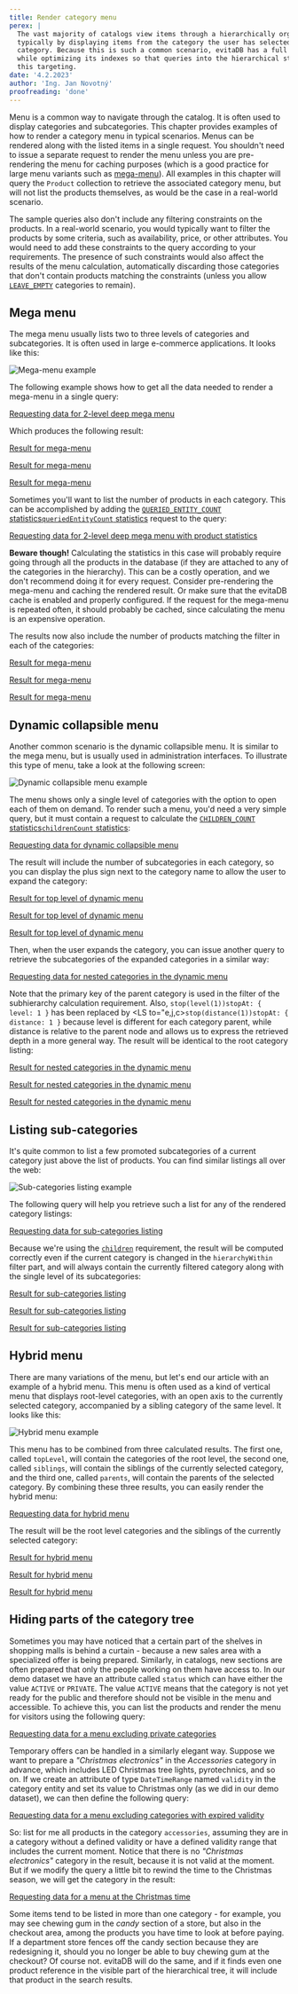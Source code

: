 ```yaml
---
title: Render category menu
perex: |
  The vast majority of catalogs view items through a hierarchically organized menu of categories of various kinds, 
  typically by displaying items from the category the user has selected, as well as from all subcategories of that 
  category. Because this is such a common scenario, evitaDB has a full set of expressive resources for this area, 
  while optimizing its indexes so that queries into the hierarchical structure are faster than queries without 
  this targeting.
date: '4.2.2023'
author: 'Ing. Jan Novotný'
proofreading: 'done'
---
```


Menu is a common way to navigate through the catalog. It is often used to display categories and subcategories. This 
chapter provides examples of how to render a category menu in typical scenarios. Menus can be rendered along with 
the listed items in a single request. You shouldn't need to issue a separate request to render the menu unless you are
pre-rendering the menu for caching purposes (which is a good practice for large menu variants such as [mega-menu](#mega-menu)). 
All examples in this chapter will query the `Product` collection to retrieve the associated category menu, but will 
not list the products themselves, as would be the case in a real-world scenario.

The sample queries also don't include any filtering constraints on the products. In a real-world scenario, you would 
typically want to filter the products by some criteria, such as availability, price, or other attributes. You would need 
to add these constraints to the query according to your requirements. The presence of such constraints would also affect
the results of the menu calculation, automatically discarding those categories that don't contain products matching 
the constraints (unless you allow [`LEAVE_EMPTY`](../query/requirements/hierarchy#hierarchy-of-reference) categories 
to remain).

## Mega menu

The mega menu usually lists two to three levels of categories and subcategories. It is often used in large e-commerce 
applications. It looks like this:

![Mega-menu example](../query/requirements/assets/mega-menu.png "Mega-menu example")

The following example shows how to get all the data needed to render a mega-menu in a single query:

<SourceCodeTabs requires="evita_functional_tests/src/test/resources/META-INF/documentation/evitaql-init.java" langSpecificTabOnly>

[Requesting data for 2-level deep mega menu](documentation/user/en/solve/examples/render-category-menu/mega-menu.evitaql)

</SourceCodeTabs>

Which produces the following result:

<LS to="e,j,c">

<MDInclude sourceVariable="extraResults.Hierarchy.referenceHierarchies.categories.megaMenu">[Result for mega-menu](documentation/user/en/solve/examples/render-category-menu/mega-menu.evitaql.json.md)</MDInclude>

</LS>

<LS to="g">

<MDInclude sourceVariable="data.queryProduct.extraResults.hierarchy.categories.megaMenu">[Result for mega-menu](documentation/user/en/solve/examples/render-category-menu/mega-menu.graphql.json.md)</MDInclude>

</LS>

<LS to="r">

<MDInclude sourceVariable="extraResults.hierarchy.categories.megaMenu">[Result for mega-menu](documentation/user/en/solve/examples/render-category-menu/mega-menu.rest.json.md)</MDInclude>

</LS>

Sometimes you'll want to list the number of products in each category. 
This can be accomplished by adding the <LS to="e,j,c,r">[`QUERIED_ENTITY_COUNT` statistics](../query/requirements/hierarchy#statistics)</LS><LS to="g">[`queriedEntityCount` statistics](../query/requirements/hierarchy#statistics)</LS> request to the query:

<SourceCodeTabs requires="evita_functional_tests/src/test/resources/META-INF/documentation/evitaql-init.java" langSpecificTabOnly>

[Requesting data for 2-level deep mega menu with product statistics](documentation/user/en/solve/examples/render-category-menu/mega-menu-with-product-statistics.evitaql)

</SourceCodeTabs>

<Note type="warning">

<strong>Beware though!</strong> Calculating the statistics in this case will probably require going through all 
the products in the database (if they are attached to any of the categories in the hierarchy). This can be a costly 
operation, and we don't recommend doing it for every request. Consider pre-rendering the mega-menu and caching 
the rendered result. Or make sure that the evitaDB cache is enabled and properly configured. If the request for 
the mega-menu is repeated often, it should probably be cached, since calculating the menu is an expensive operation.

</Note>

The results now also include the number of products matching the filter in each of the categories:

<LS to="e,j,c">

<MDInclude sourceVariable="extraResults.Hierarchy.referenceHierarchies.categories.megaMenu">[Result for mega-menu](documentation/user/en/solve/examples/render-category-menu/mega-menu-with-product-statistics.evitaql.json.md)</MDInclude>

</LS>

<LS to="g">

<MDInclude sourceVariable="data.queryProduct.extraResults.hierarchy.categories.megaMenu">[Result for mega-menu](documentation/user/en/solve/examples/render-category-menu/mega-menu-with-product-statistics.graphql.json.md)</MDInclude>

</LS>

<LS to="r">

<MDInclude sourceVariable="extraResults.hierarchy.categories.megaMenu">[Result for mega-menu](documentation/user/en/solve/examples/render-category-menu/mega-menu-with-product-statistics.rest.json.md)</MDInclude>

</LS>

## Dynamic collapsible menu

Another common scenario is the dynamic collapsible menu. It is similar to the mega menu, but is usually used 
in administration interfaces. To illustrate this type of menu, take a look at the following screen:

![Dynamic collapsible menu example](../query/requirements/assets/dynamic-tree.png "Dynamic collapsible menu example")

The menu shows only a single level of categories with the option to open each of them on demand. To render such a menu, 
you'd need a very simple query, but it must contain a request to calculate 
the <LS to="e,j,c,r">[`CHILDREN_COUNT` statistics](../query/requests/hierarchy#statistics)</LS><LS to="g">[`childrenCount` statistics](../query/requests/hierarchy#statistics)</LS>:

<SourceCodeTabs requires="evita_functional_tests/src/test/resources/META-INF/documentation/evitaql-init.java" langSpecificTabOnly>

[Requesting data for dynamic collapsible menu](documentation/user/en/solve/examples/render-category-menu/dynamic-collapsible-menu.evitaql)

</SourceCodeTabs>

The result will include the number of subcategories in each category, so you can display the plus sign next to 
the category name to allow the user to expand the category:

<LS to="e,j,c">

<MDInclude sourceVariable="extraResults.Hierarchy.referenceHierarchies.categories.dynamicMenu">[Result for top level of dynamic menu](documentation/user/en/solve/examples/render-category-menu/dynamic-collapsible-menu.evitaql.json.md)</MDInclude>

</LS>

<LS to="g">

<MDInclude sourceVariable="data.queryProduct.extraResults.hierarchy.categories.dynamicMenu">[Result for top level of dynamic menu](documentation/user/en/solve/examples/render-category-menu/dynamic-collapsible-menu.graphql.json.md)</MDInclude>

</LS>

<LS to="r">

<MDInclude sourceVariable="extraResults.hierarchy.categories.dynamicMenu">[Result for top level of dynamic menu](documentation/user/en/solve/examples/render-category-menu/dynamic-collapsible-menu.rest.json.md)</MDInclude>

</LS>

Then, when the user expands the category, you can issue another query to retrieve the subcategories of the expanded 
categories in a similar way:

<SourceCodeTabs requires="evita_functional_tests/src/test/resources/META-INF/documentation/evitaql-init.java" langSpecificTabOnly>

[Requesting data for nested categories in the dynamic menu](documentation/user/en/solve/examples/render-category-menu/dynamic-collapsible-menu-sub-category.evitaql)

</SourceCodeTabs>

Note that the primary key of the parent category is used in the filter of the subhierarchy calculation requirement. 
Also, <LS to="e,j,c">`stop(level(1))`</LS><LS to="g,r">`stopAt: { level: 1 }`</LS> has been replaced by <LS to="e,j,c>`stop(distance(1))`</LS><LS to="g,r">`stopAt: { distance: 1 }`</LS>
because level is different for each category parent, while distance is relative to the parent node and allows us to 
express the retrieved depth in a more general way. 
The result will be identical to the root category listing:

<LS to="e,j,c">

<MDInclude sourceVariable="extraResults.Hierarchy.referenceHierarchies.categories.dynamicMenuSubcategories">[Result for nested categories in the dynamic menu](documentation/user/en/solve/examples/render-category-menu/dynamic-collapsible-menu-sub-category.evitaql.json.md)</MDInclude>

</LS>

<LS to="g">

<MDInclude sourceVariable="data.queryProduct.extraResults.hierarchy.categories.dynamicMenuSubcategories">[Result for nested categories in the dynamic menu](documentation/user/en/solve/examples/render-category-menu/dynamic-collapsible-menu-sub-category.graphql.json.md)</MDInclude>

</LS>

<LS to="r">

<MDInclude sourceVariable="extraResults.hierarchy.categories.dynamicMenuSubcategories">[Result for nested categories in the dynamic menu](documentation/user/en/solve/examples/render-category-menu/dynamic-collapsible-menu-sub-category.rest.json.md)</MDInclude>

</LS>

## Listing sub-categories

It's quite common to list a few promoted subcategories of a current category just above the list of products. You can
find similar listings all over the web:

![Sub-categories listing example](../query/requirements/assets/category-listing.png "Sub-categories listing example")

The following query will help you retrieve such a list for any of the rendered category listings:

<SourceCodeTabs requires="evita_functional_tests/src/test/resources/META-INF/documentation/evitaql-init.java" langSpecificTabOnly>

[Requesting data for sub-categories listing](documentation/user/en/solve/examples/render-category-menu/sub-categories-listing.evitaql)

</SourceCodeTabs>

Because we're using the [`children`](../query/requirements/hierarchy#children) requirement, the result will be computed 
correctly even if the current category is changed in the `hierarchyWithin` filter part, and will always contain 
the currently filtered category along with the single level of its subcategories:

<LS to="e,j,c">

<MDInclude sourceVariable="extraResults.Hierarchy.referenceHierarchies.categories.subcategories">[Result for sub-categories listing](documentation/user/en/solve/examples/render-category-menu/sub-categories-listing.evitaql.json.md)</MDInclude>

</LS>

<LS to="g">

<MDInclude sourceVariable="data.queryProduct.extraResults.hierarchy.categories.subcategories">[Result for sub-categories listing](documentation/user/en/solve/examples/render-category-menu/sub-categories-listing.graphql.json.md)</MDInclude>

</LS>

<LS to="r">

<MDInclude sourceVariable="extraResults.hierarchy.categories.subcategories">[Result for sub-categories listing](documentation/user/en/solve/examples/render-category-menu/sub-categories-listing.rest.json.md)</MDInclude>

</LS>

## Hybrid menu

There are many variations of the menu, but let's end our article with an example of a hybrid menu. This menu is often
used as a kind of vertical menu that displays root-level categories, with an open axis to the currently selected 
category, accompanied by a sibling category of the same level. It looks like this:

![Hybrid menu example](../query/requirements/assets/hybrid-menu.png "Hybrid menu example")

This menu has to be combined from three calculated results. The first one, called `topLevel`, will contain 
the categories of the root level, the second one, called `siblings`, will contain the siblings of the currently selected
category, and the third one, called `parents`, will contain the parents of the selected category. By combining these 
three results, you can easily render the hybrid menu:

<SourceCodeTabs requires="evita_functional_tests/src/test/resources/META-INF/documentation/evitaql-init.java" langSpecificTabOnly>

[Requesting data for hybrid menu](documentation/user/en/solve/examples/render-category-menu/hybrid-menu.evitaql)

</SourceCodeTabs>

The result will be the root level categories and the siblings of the currently selected category:

<LS to="e,j,c">

<MDInclude sourceVariable="extraResults.Hierarchy.referenceHierarchies.categories">[Result for hybrid menu](documentation/user/en/solve/examples/render-category-menu/hybrid-menu.evitaql.json.md)</MDInclude>

</LS>

<LS to="g">

<MDInclude sourceVariable="data.queryProduct.extraResults.hierarchy.categories">[Result for hybrid menu](documentation/user/en/solve/examples/render-category-menu/hybrid-menu.graphql.json.md)</MDInclude>

</LS>

<LS to="r">

<MDInclude sourceVariable="extraResults.hierarchy.categories">[Result for hybrid menu](documentation/user/en/solve/examples/render-category-menu/hybrid-menu.rest.json.md)</MDInclude>

</LS>


## Hiding parts of the category tree

Sometimes you may have noticed that a certain part of the shelves in shopping malls is behind a curtain - because a new 
sales area with a specialized offer is being prepared. Similarly, in catalogs, new sections are often prepared that only 
the people working on them have access to. In our demo dataset we have an attribute called `status` which can have 
either the value `ACTIVE` or `PRIVATE`. The value `ACTIVE` means that the category is not yet ready for the public and 
therefore should not be visible in the menu and accessible. To achieve this, you can list the products and render 
the menu for visitors using the following query:

<SourceCodeTabs requires="evita_functional_tests/src/test/resources/META-INF/documentation/evitaql-init.java" langSpecificTabOnly>

[Requesting data for a menu excluding private categories](documentation/user/en/solve/examples/render-category-menu/excluding-private-categories.evitaql)

</SourceCodeTabs>

Temporary offers can be handled in a similarly elegant way. Suppose we want to prepare a *"Christmas electronics"* in 
the *Accessories* category in advance, which includes LED Christmas tree lights, pyrotechnics, and so on. If we create 
an attribute of type `DateTimeRange` named `validity` in the category entity and set its value to Christmas only 
(as we did in our demo dataset), we can then define the following query:

<SourceCodeTabs requires="evita_functional_tests/src/test/resources/META-INF/documentation/evitaql-init.java" langSpecificTabOnly>

[Requesting data for a menu excluding categories with expired validity](documentation/user/en/solve/examples/render-category-menu/excluding-expired-categories.evitaql)

</SourceCodeTabs>

So: list for me all products in the category `accessories`, assuming they are in a category without a defined validity
or have a defined validity range that includes the current moment. Notice that there is no *"Christmas electronics"* 
category in the result, because it is not valid at the moment. But if we modify the query a little bit to rewind 
the time to the Christmas season, we will get the category in the result:

<SourceCodeTabs requires="evita_functional_tests/src/test/resources/META-INF/documentation/evitaql-init.java" langSpecificTabOnly>

[Requesting data for a menu at the Christmas time](documentation/user/en/solve/examples/render-category-menu/excluding-expired-categories-at-correct-time.evitaql)

</SourceCodeTabs>

<Note type="info">

Some items tend to be listed in more than one category - for example, you may see chewing gum in the *candy* section
of a store, but also in the checkout area, among the products you have time to look at before paying. If a department 
store fences off the candy section because they are redesigning it, should you no longer be able to buy chewing gum at
the checkout? Of course not. evitaDB will do the same, and if it finds even one product reference in the visible part 
of the hierarchical tree, it will include that product in the search results.

</Note>
